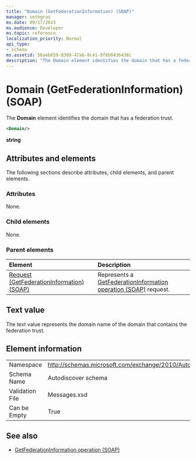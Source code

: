 ```yaml
---
title: "Domain (GetFederationInformation) (SOAP)"
manager: sethgros
ms.date: 09/17/2015
ms.audience: Developer
ms.topic: reference
localization_priority: Normal
api_type:
- schema
ms.assetid: 56aeb659-8309-47a6-8c41-9f8b0436438c
description: "The Domain element identifies the domain that has a federation trust."
---
```


# Domain (GetFederationInformation) (SOAP)

The **Domain** element identifies the domain that has a federation trust. 
  
```XML
<Domain/>
```

 **string**
## Attributes and elements

The following sections describe attributes, child elements, and parent elements.
  
### Attributes

None.
  
### Child elements

None.
  
### Parent elements

|**Element**|**Description**|
|:-----|:-----|
|[Request (GetFederationInformation) (SOAP)](request-getfederationinformationsoap.md) <br/> |Represents a [GetFederationInformation operation (SOAP)](getfederationinformation-operation-soap.md) request.  <br/> |
   
## Text value

The text value represents the domain name of the domain that contains the federation trust.
  
## Element information

|||
|:-----|:-----|
|Namespace  <br/> |http://schemas.microsoft.com/exchange/2010/Autodiscover  <br/> |
|Schema Name  <br/> |Autodiscover schema  <br/> |
|Validation File  <br/> |Messages.xsd  <br/> |
|Can be Empty  <br/> |True  <br/> |
   
## See also

- [GetFederationInformation operation (SOAP)](getfederationinformation-operation-soap.md)

